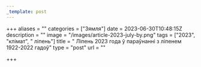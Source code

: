```yaml
---
_template: post
---
```


+++
aliases = ""
categories = ["Зямля"]
date = 2023-06-30T10:48:15Z
description = ""
image = "/images/article-2023-july-by.png"
tags = ["2023", "клiмат", " ліпень"]
title = " Ліпень 2023 года ў параўнанні з ліпенем 1922-2022 гадоў"
type = "post"
url = ""

+++
